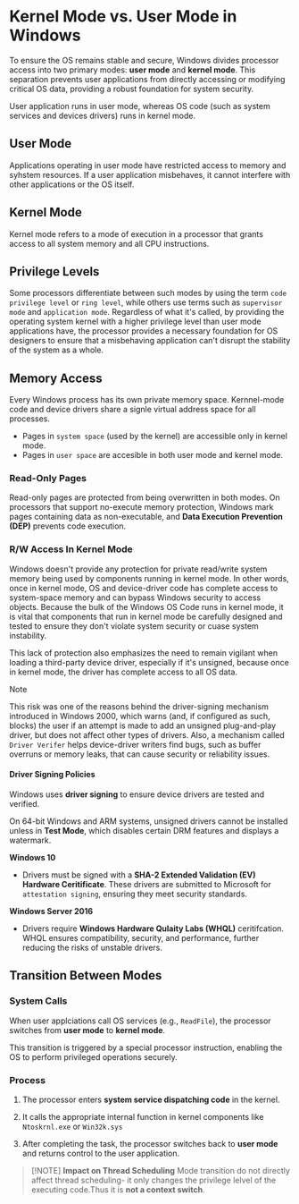 # Kernel Mode vs. User Mode in Windows

To ensure the OS remains stable and secure, Windows divides processor access into two primary modes: **user mode** and **kernel mode**. This separation prevents user applications from directly accessing or modifying critical OS data, providing a robust foundation for system security.

User application runs in user mode, whereas OS code (such as system services and devices drivers) runs in kernel mode.

## User Mode

Applications operating in user mode have restricted access to memory and syhstem resources. If a user application misbehaves, it cannot interfere with other applications or the OS itself.

## Kernel Mode

Kernel mode refers to a mode of execution in a processor that grants access to all system memory and all CPU instructions.

## Privilege Levels

Some processors differentiate between such modes by using the term `code privilege level` or `ring level`, while others use terms such as `supervisor mode` and `application mode`. Regardless of what it's called, by providing the operating system kernel with a higher privilege level than user mode applications have, the processor provides a necessary foundation for OS designers to ensure that a misbehaving application can't disrupt the stability of the system as a whole.

## Memory Access

Every Windows process has its own private memory space. Kernnel-mode code and device drivers share a signle virtual address space for all processes.

- Pages in `system space` (used by the kernel) are accessible only in kernel mode.
- Pages in `user space` are accesible in both user mode and kernel mode.

### Read-Only Pages

Read-only pages are protected from being overwritten in both modes. On processors that support no-execute memory protection, Windows mark pages containing data as non-executable, and **Data Execution Prevention (DEP)** prevents code execution.

### R/W Access In Kernel Mode

Windows doesn't provide any protection for private read/write system memory being used by components running in kernel mode. In other words, once in kernel mode, OS and device-driver code has complete access to system-space memory and can bypass Windows security to access objects. Because the bulk of the Windows OS Code runs in kernel mode, it is vital that components that run in kernel mode be carefully designed and tested to ensure they don't violate system security or cuase system instability.

This lack of protection also emphasizes the need to remain vigilant when loading a third-party device driver, especially if it's unsigned, because once in kernel mode, the driver has complete access to all OS data.

> [!NOTE]  
> This risk was one of the reasons behind the driver-signing mechanism introduced in Windows 2000, which warns (and, if configured as such, blocks) the user if an attempt is made to add an unsigned plug-and-play driver, but does not affect other types of drivers. Also, a mechanism called `Driver Verifer` helps device-driver writers find bugs, such as buffer overruns or memory leaks, that can cause security or reliability issues.

#### Driver Signing Policies

Windows uses **driver signing** to ensure device drivers are tested and verified.

On 64-bit Windows and ARM systems, unsigned drivers cannot be installed unless in **Test Mode**, which disables certain DRM features and displays a watermark.

**Windows 10**

- Drivers must be signed with a **SHA-2 Extended Validation (EV) Hardware Ceritificate**. These drivers are submitted to Microsoft for `attestation signing`, ensuring they meet security standards.

**Windows Server 2016**

- Drivers require **Windows Hardware Qulaity Labs (WHQL)** ceritifcation. WHQL ensures compatibility, security, and performance, further reducing the risks of unstable drivers.

## Transition Between Modes

### System Calls

When user applciations call OS services (e.g., `ReadFile`), the processor switches from **user mode** to **kernel mode**.

This transition is triggered by a special processor instruction, enabling the OS to perform privileged operations securely.

### Process

1. The processor enters **system service dispatching code** in the kernel.

2. It calls the appropriate internal function in kernel components like `Ntoskrnl.exe` or `Win32k.sys`
3. After completing the task, the processor switches back to **user mode** and returns control to the user application.

> [!NOTE] **Impact on Thread Scheduling**
> Mode transition do not directly affect thread scheduling- it only changes the privilege lelvel of the executing code.Thus it is **not a context switch**.
